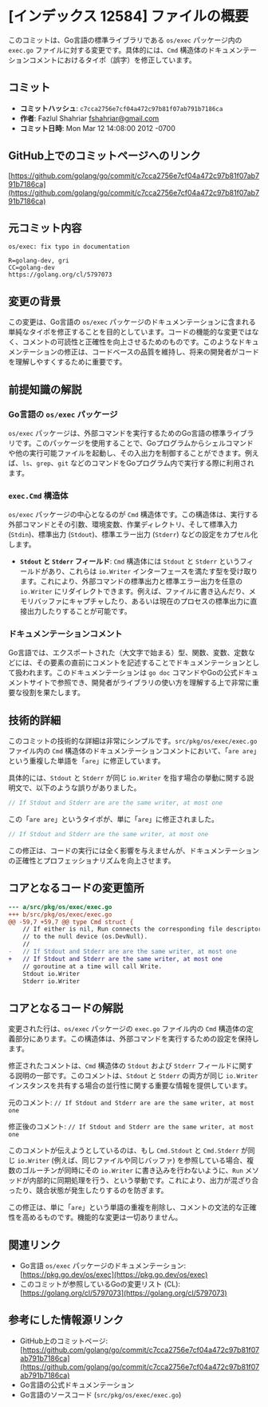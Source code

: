 # [インデックス 12584] ファイルの概要

このコミットは、Go言語の標準ライブラリである `os/exec` パッケージ内の `exec.go` ファイルに対する変更です。具体的には、`Cmd` 構造体のドキュメンテーションコメントにおけるタイポ（誤字）を修正しています。

## コミット

- **コミットハッシュ**: `c7cca2756e7cf04a472c97b81f07ab791b7186ca`
- **作者**: Fazlul Shahriar <fshahriar@gmail.com>
- **コミット日時**: Mon Mar 12 14:08:00 2012 -0700

## GitHub上でのコミットページへのリンク

[https://github.com/golang/go/commit/c7cca2756e7cf04a472c97b81f07ab791b7186ca](https://github.com/golang/go/commit/c7cca2756e7cf04a472c97b81f07ab791b7186ca)

## 元コミット内容

```
os/exec: fix typo in documentation

R=golang-dev, gri
CC=golang-dev
https://golang.org/cl/5797073
```

## 変更の背景

この変更は、Go言語の `os/exec` パッケージのドキュメンテーションに含まれる単純なタイポを修正することを目的としています。コードの機能的な変更ではなく、コメントの可読性と正確性を向上させるためのものです。このようなドキュメンテーションの修正は、コードベースの品質を維持し、将来の開発者がコードを理解しやすくするために重要です。

## 前提知識の解説

### Go言語の `os/exec` パッケージ

`os/exec` パッケージは、外部コマンドを実行するためのGo言語の標準ライブラリです。このパッケージを使用することで、Goプログラムからシェルコマンドや他の実行可能ファイルを起動し、その入出力を制御することができます。例えば、`ls`、`grep`、`git` などのコマンドをGoプログラム内で実行する際に利用されます。

### `exec.Cmd` 構造体

`os/exec` パッケージの中心となるのが `Cmd` 構造体です。この構造体は、実行する外部コマンドとその引数、環境変数、作業ディレクトリ、そして標準入力 (`Stdin`)、標準出力 (`Stdout`)、標準エラー出力 (`Stderr`) などの設定をカプセル化します。

-   **`Stdout` と `Stderr` フィールド**: `Cmd` 構造体には `Stdout` と `Stderr` というフィールドがあり、これらは `io.Writer` インターフェースを満たす型を受け取ります。これにより、外部コマンドの標準出力と標準エラー出力を任意の `io.Writer` にリダイレクトできます。例えば、ファイルに書き込んだり、メモリバッファにキャプチャしたり、あるいは現在のプロセスの標準出力に直接出力したりすることが可能です。

### ドキュメンテーションコメント

Go言語では、エクスポートされた（大文字で始まる）型、関数、変数、定数などには、その要素の直前にコメントを記述することでドキュメンテーションとして扱われます。このドキュメンテーションは `go doc` コマンドやGoの公式ドキュメントサイトで参照でき、開発者がライブラリの使い方を理解する上で非常に重要な役割を果たします。

## 技術的詳細

このコミットの技術的な詳細は非常にシンプルです。`src/pkg/os/exec/exec.go` ファイル内の `Cmd` 構造体のドキュメンテーションコメントにおいて、「`are are`」という重複した単語を「`are`」に修正しています。

具体的には、`Stdout` と `Stderr` が同じ `io.Writer` を指す場合の挙動に関する説明文で、以下のような誤りがありました。

```go
// If Stdout and Stderr are are the same writer, at most one
```

この「`are are`」というタイポが、単に「`are`」に修正されました。

```go
// If Stdout and Stderr are the same writer, at most one
```

この修正は、コードの実行には全く影響を与えませんが、ドキュメンテーションの正確性とプロフェッショナリズムを向上させます。

## コアとなるコードの変更箇所

```diff
--- a/src/pkg/os/exec/exec.go
+++ b/src/pkg/os/exec/exec.go
@@ -59,7 +59,7 @@ type Cmd struct {
 	// If either is nil, Run connects the corresponding file descriptor
 	// to the null device (os.DevNull).
 	//
-	// If Stdout and Stderr are are the same writer, at most one
+	// If Stdout and Stderr are the same writer, at most one
 	// goroutine at a time will call Write.
 	Stdout io.Writer
 	Stderr io.Writer
```

## コアとなるコードの解説

変更された行は、`os/exec` パッケージの `exec.go` ファイル内の `Cmd` 構造体の定義部分にあります。この構造体は、外部コマンドを実行するための設定を保持します。

修正されたコメントは、`Cmd` 構造体の `Stdout` および `Stderr` フィールドに関する説明の一部です。このコメントは、`Stdout` と `Stderr` の両方が同じ `io.Writer` インスタンスを共有する場合の並行性に関する重要な情報を提供しています。

元のコメント:
`// If Stdout and Stderr are are the same writer, at most one`

修正後のコメント:
`// If Stdout and Stderr are the same writer, at most one`

このコメントが伝えようとしているのは、もし `Cmd.Stdout` と `Cmd.Stderr` が同じ `io.Writer` (例えば、同じファイルや同じバッファ) を参照している場合、複数のゴルーチンが同時にその `io.Writer` に書き込みを行わないように、`Run` メソッドが内部的に同期処理を行う、という挙動です。これにより、出力が混ざり合ったり、競合状態が発生したりするのを防ぎます。

この修正は、単に「`are`」という単語の重複を削除し、コメントの文法的な正確性を高めるものです。機能的な変更は一切ありません。

## 関連リンク

-   Go言語 `os/exec` パッケージのドキュメンテーション: [https://pkg.go.dev/os/exec](https://pkg.go.dev/os/exec)
-   このコミットが参照しているGoの変更リスト (CL): [https://golang.org/cl/5797073](https://golang.org/cl/5797073)

## 参考にした情報源リンク

-   GitHub上のコミットページ: [https://github.com/golang/go/commit/c7cca2756e7cf04a472c97b81f07ab791b7186ca](https://github.com/golang/go/commit/c7cca2756e7cf04a472c97b81f07ab791b7186ca)
-   Go言語の公式ドキュメンテーション
-   Go言語のソースコード (`src/pkg/os/exec/exec.go`)

